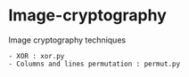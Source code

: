 # Image-cryptography
Image cryptography techniques

	- XOR : xor.py
	- Columns and lines permutation : permut.py
